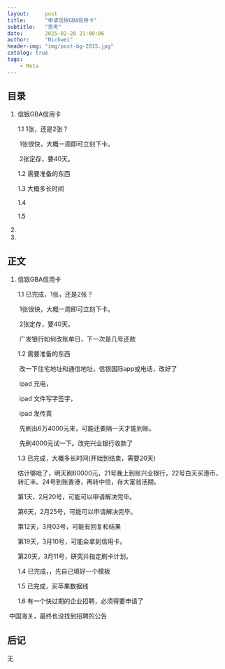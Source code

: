 ```yaml
---
layout:     post
title:      "申请信银GBA信用卡"
subtitle:   "思考"
date:       2025-02-20 21:00:06
author:     "Nickwei"
header-img: "img/post-bg-2015.jpg"
catalog: true
tags:
    - Meta
---
```


## 目录

1. 信银GBA信用卡

    1.1 1张，还是2张？

    ​	1张很快，大概一周即可立刻下卡。

    ​     2张定存，要40天。

    1.2 需要准备的东西

    1.3 大概多长时间
    
    1.4 
    
    1.5 


1. 
2. 


## 正文

1. 信银GBA信用卡

    1.1 已完成，1张，还是2张？

    ​	1张很快，大概一周即可立刻下卡。

    ​     2张定存，要40天。

    ​	  广发银行如何改账单日，下一次是几号还款

    1.2 需要准备的东西
    
    ​	改一下住宅地址和通信地址，信银国际app或电话，改好了
    
    ​	ipad 充电，
    
    ​	ipad 文件写字签字，
    
    ​	ipad 发传真
    
    ​	先刷出6万4000元来，可能还要隔一天才能到账。
    
    ​	先刷4000元试一下。改完兴业银行收款了
    
    
    
    1.3 已完成，大概多长时间(开始到结束，需要20天)
    
    ​	估计够呛了，明天刷60000元，21号晚上到账兴业银行，22号白天买港币，转汇丰。24号到账香港，再转中信，存大富翁活期。
    
    第1天，2月20号，可能可以申请解决完毕。
    
    第6天，2月25号，可能可以申请解决完毕。
    
    第12天，3月03号，可能有回复和结果
    
    第19天，3月10号，可能会拿到信用卡。
    
    第20天，3月11号，研究并指定刷卡计划。
    
    
    
    1.4 已完成，，先自己填好一个模板
    
    1.5  已完成，买苹果数据线
    
    
    
    
    
    1.6 有一个快过期的企业招聘，必须得要申请了

​			中国海关，最终也没找到招聘的公告






## 后记

无